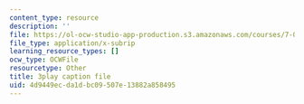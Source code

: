 ```yaml
---
content_type: resource
description: ''
file: https://ol-ocw-studio-app-production.s3.amazonaws.com/courses/7-01sc-fundamentals-of-biology-fall-2011/4d9449ecda1dbc09507e13882a858495_PzY0MWEEE6U.srt
file_type: application/x-subrip
learning_resource_types: []
ocw_type: OCWFile
resourcetype: Other
title: 3play caption file
uid: 4d9449ec-da1d-bc09-507e-13882a858495
---
```

